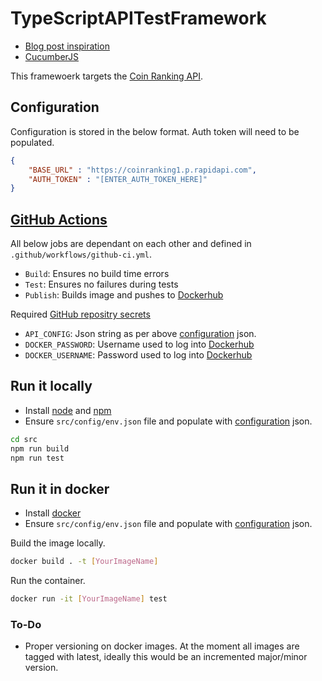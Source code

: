 # TypeScriptAPITestFramework

- [Blog post inspiration](https://sylvain.pontoreau.com/2018/04/30/typescript-cucumber-getting-started)
- [CucumberJS](https://github.com/cucumber/cucumber-js)

This framewoerk targets the [Coin Ranking API](https://rapidapi.com/Coinranking/api/coinranking1).

## Configuration

Configuration is stored in the below format. Auth token will need to be populated.

```json
{
    "BASE_URL" : "https://coinranking1.p.rapidapi.com",
    "AUTH_TOKEN" : "[ENTER_AUTH_TOKEN_HERE]"
}
```

## [GitHub Actions](https://github.com/features/actions)

All below jobs are dependant on each other and defined in ```.github/workflows/github-ci.yml```.

- ```Build```: Ensures no build time errors
- ```Test```: Ensures no failures during tests
- ```Publish```: Builds image and pushes to [Dockerhub](https://hub.docker.com/)

Required [GitHub repositry secrets](https://docs.github.com/en/actions/security-guides/encrypted-secrets)

- ```API_CONFIG```: Json string as per above [configuration](#configuration) json.
- ```DOCKER_PASSWORD```: Username used to log into [Dockerhub](https://hub.docker.com/)
- ```DOCKER_USERNAME```: Password used to log into [Dockerhub](https://hub.docker.com/)

## Run it locally

- Install [node](https://nodejs.org/en/download/) and [npm](https://www.npmjs.com/)
- Ensure ```src/config/env.json``` file and populate with [configuration](#configuration) json.

```bash
cd src
npm run build
npm run test
```

## Run it in docker

- Install [docker](https://www.docker.com/products/docker-desktop)
- Ensure ```src/config/env.json``` file and populate with [configuration](#configuration) json.

Build the image locally.

```bash
docker build . -t [YourImageName] 
```

Run the container.

```bash
docker run -it [YourImageName] test 
```

### To-Do

- Proper versioning on docker images. At the moment all images are tagged with latest, ideally this would be an incremented major/minor version.
